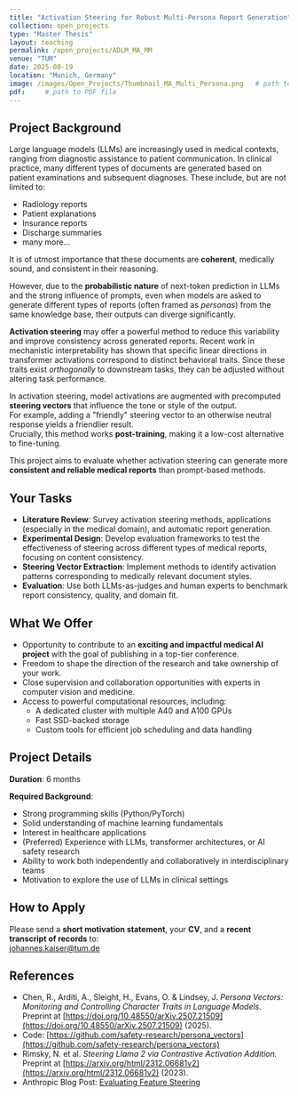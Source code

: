 ```yaml
---
title: "Activation Steering for Robust Multi-Persona Report Generation"
collection: open_projects
type: "Master Thesis"
layout: teaching
permalink: /open_projects/ADLM_MA_MM
venue: "TUM"
date: 2025-08-19
location: "Munich, Germany"
image: /images/Open_Projects/Thumbnail_MA_Multi_Persona.png   # path to slide/poster image
pdf:     # path to PDF file
---
```




## Project Background  
Large language models (LLMs) are increasingly used in medical contexts, ranging from diagnostic assistance to patient communication. In clinical practice, many different types of documents are generated based on patient examinations and subsequent diagnoses. These include, but are not limited to:  

- Radiology reports  
- Patient explanations  
- Insurance reports  
- Discharge summaries  
- many more...

It is of utmost importance that these documents are **coherent**, medically sound, and consistent in their reasoning.  

However, due to the **probabilistic nature** of next-token prediction in LLMs and the strong influence of prompts, even when models are asked to generate different types of reports (often framed as *personas*) from the same knowledge base, their outputs can diverge significantly.  

**Activation steering** may offer a powerful method to reduce this variability and improve consistency across generated reports. Recent work in mechanistic interpretability has shown that specific linear directions in transformer activations correspond to distinct behavioral traits. Since these traits exist *orthogonally* to downstream tasks, they can be adjusted without altering task performance.  

In activation steering, model activations are augmented with precomputed **steering vectors** that influence the tone or style of the output.  
For example, adding a "friendly" steering vector to an otherwise neutral response yields a friendlier result.  
Crucially, this method works **post-training**, making it a low-cost alternative to fine-tuning.  

This project aims to evaluate whether activation steering can generate more **consistent and reliable medical reports** than prompt-based methods.  


## Your Tasks  
- **Literature Review**: Survey activation steering methods, applications (especially in the medical domain), and automatic report generation.  
- **Experimental Design**: Develop evaluation frameworks to test the effectiveness of steering across different types of medical reports, focusing on content consistency.  
- **Steering Vector Extraction**: Implement methods to identify activation patterns corresponding to medically relevant document styles.  
- **Evaluation**: Use both LLMs-as-judges and human experts to benchmark report consistency, quality, and domain fit.  


## What We Offer  
- Opportunity to contribute to an **exciting and impactful medical AI project** with the goal of publishing in a top-tier conference.  
- Freedom to shape the direction of the research and take ownership of your work.  
- Close supervision and collaboration opportunities with experts in computer vision and medicine.  
- Access to powerful computational resources, including:  
  - A dedicated cluster with multiple A40 and A100 GPUs  
  - Fast SSD-backed storage  
  - Custom tools for efficient job scheduling and data handling  


## Project Details  
**Duration**: 6 months  

**Required Background**:  
- Strong programming skills (Python/PyTorch)  
- Solid understanding of machine learning fundamentals  
- Interest in healthcare applications  
- (Preferred) Experience with LLMs, transformer architectures, or AI safety research  
- Ability to work both independently and collaboratively in interdisciplinary teams  
- Motivation to explore the use of LLMs in clinical settings  


## How to Apply  
Please send a **short motivation statement**, your **CV**, and a **recent transcript of records** to:  
johannes.kaiser@tum.de  


## References  
- Chen, R., Arditi, A., Sleight, H., Evans, O. & Lindsey, J. *Persona Vectors: Monitoring and Controlling Character Traits in Language Models.* Preprint at [https://doi.org/10.48550/arXiv.2507.21509](https://doi.org/10.48550/arXiv.2507.21509) (2025).  
- Code: [https://github.com/safety-research/persona_vectors](https://github.com/safety-research/persona_vectors)  
- Rimsky, N. et al. *Steering Llama 2 via Contrastive Activation Addition.* Preprint at [https://arxiv.org/html/2312.06681v2](https://arxiv.org/html/2312.06681v2) (2023).  
- Anthropic Blog Post: [Evaluating Feature Steering](https://www.anthropic.com/research/evaluating-feature-steering)  